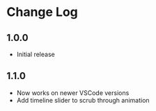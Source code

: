 # Change Log

## 1.0.0

- Initial release

## 1.1.0

- Now works on newer VSCode versions
- Add timeline slider to scrub through animation
